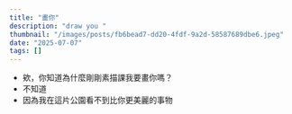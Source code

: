 ```yaml
---
title: "畫你"
description: "draw you "
thumbnail: "/images/posts/fb6bead7-dd20-4fdf-9a2d-58587689dbe6.jpeg"
date: "2025-07-07"
tags: []
---
```

- 欸，你知道為什麼剛剛素描課我要畫你嗎？
- 不知道
- 因為我在這片公園看不到比你更美麗的事物
